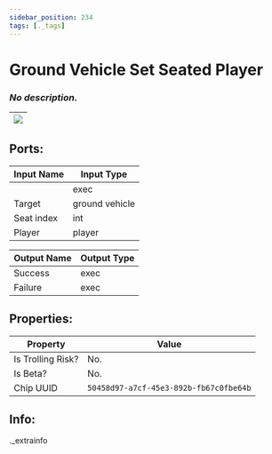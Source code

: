 ```yaml
---
sidebar_position: 234
tags: [._tags]
---
```


# Ground Vehicle Set Seated Player


### *No description.*

| ![](https://images-ext-2.discordapp.net/external/MPmIaQzlEPmgGWlgi-WxBBXt0Bjv_zWPkg1y1f_sy3s/https/www.recroomcircuits.com/image/circuit/absolute-value?width=206&height=108) |
|-----|

## Ports:

| Input Name | Input Type |
|-----------|-----------|
|  | exec |
| Target | ground vehicle |
| Seat index | int |
| Player | player |

| Output Name | Output Type |
|-----------|-----------|
| Success | exec |
| Failure | exec |

## Properties:

| Property  | Value |
|-------------------|-----------|
| Is Trolling Risk? | No. |
| Is Beta? | No. |
| Chip UUID | `50458d97-a7cf-45e3-892b-fb67c0fbe64b` |

## Info:
._extrainfo